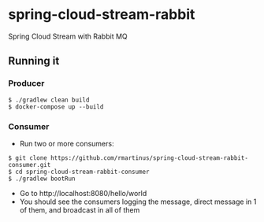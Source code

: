 # spring-cloud-stream-rabbit
Spring Cloud Stream with Rabbit MQ


## Running it

### Producer
```
$ ./gradlew clean build
$ docker-compose up --build
```

### Consumer
* Run two or more consumers:
```
$ git clone https://github.com/rmartinus/spring-cloud-stream-rabbit-consumer.git
$ cd spring-cloud-stream-rabbit-consumer
$ ./gradlew bootRun
```
* Go to http://localhost:8080/hello/world
* You should see the consumers logging the message, direct message in 1 of them, and broadcast in all of them
